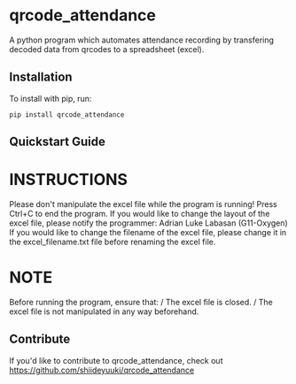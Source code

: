 qrcode_attendance
======

A python program which automates attendance recording by transfering decoded data from qrcodes to a spreadsheet (excel).

Installation
------------

To install with pip, run:

    pip install qrcode_attendance

Quickstart Guide
----------------

# INSTRUCTIONS #
Please don't manipulate the excel file while the program is running!
Press Ctrl+C to end the program.
If you would like to change the layout of the excel file, please notify the programmer: Adrian Luke Labasan (G11-Oxygen)
If you would like to change the filename of the excel file, please change it in the excel_filename.txt file before renaming the excel file.

# NOTE #
Before running the program, ensure that:
/   The excel file is closed.
/   The excel file is not manipulated in any way beforehand.

Contribute
----------

If you'd like to contribute to qrcode_attendance, check out https://github.com/shiideyuuki/qrcode_attendance
